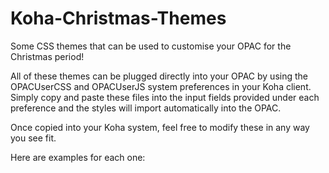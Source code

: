 # Koha-Christmas-Themes
Some CSS themes that can be used to customise your OPAC for the Christmas period!

All of these themes can be plugged directly into your OPAC by using the OPACUserCSS and OPACUserJS system preferences in your Koha client. Simply copy and paste these files into the input fields provided under each preference and the styles will import automatically into the OPAC.

Once copied into your Koha system, feel free to modify these in any way you see fit.

Here are examples for each one:
